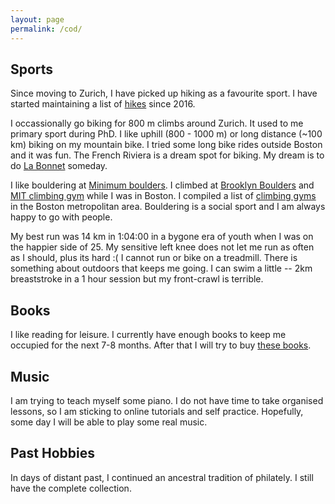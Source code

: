 ```yaml
---
layout: page
permalink: /cod/
---
```


## Sports

Since moving to Zurich, I have picked up hiking as a favourite sport. I have started maintaining a list of [hikes](hiking.html) since 2016.

I occassionally go biking for 800 m climbs around Zurich. It used to me primary sport during PhD. I like uphill (800 - 1000 m) or long distance (~100 km) biking on my mountain bike. I tried some long bike rides outside Boston and it was fun. The French Riviera is a dream spot for biking. My dream is to do [La Bonnet] someday.

I like bouldering at [Minimum boulders]. I climbed at [Brooklyn Boulders] and [MIT climbing gym] while I was in Boston. I compiled a list of [climbing gyms](climbing.html) in the Boston metropolitan area. Bouldering is a social sport and I am always happy to go with people.

My best run was 14 km in 1:04:00 in a bygone era of youth when I was on the happier side of 25. My sensitive left knee does not let me run as often as I should, plus its hard :(  I cannot run or bike on a treadmill. There is something about outdoors that keeps me going. I can swim a little -- 2km breaststroke in a 1 hour session but my front-crawl is terrible.

## Books

I like reading for leisure. I currently have enough books to keep me occupied for the next 7-8 months. After that I will try to buy [these books](books.html).

## Music

I am trying to teach myself some piano. I do not have time to take organised lessons, so I am sticking to online tutorials and self practice. Hopefully, some day I will be able to play some real music.

## Past Hobbies

In days of distant past, I continued an ancestral tradition of philately. I still have the complete collection.

[Minimum boulders]: http://minimum.ch/
[ETH Fluntern gym]: http://portal.asvz.ethz.ch/Anlagen/Seiten/HSA_Fluntern.aspx
[Brooklyn Boulders]: http://brooklynboulders.com/somerville/
[MIT Z-center]: http://www.mitrecsports.com/
[MIT climbing gym]: http://scripts.mit.edu/~mitoc/wall/
[La Bonnet]: http://en.wikipedia.org/wiki/Col_de_la_Bonette
[Montserrat]: http://www.everytrail.com/view_trip.php?trip_id=1341082
[Gorges du Verdun]: http://fr.wikipedia.org/wiki/Sentier_Martel
